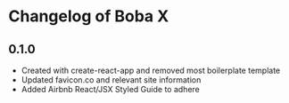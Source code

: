# Changelog of Boba X

## 0.1.0

* Created with create-react-app and removed most boilerplate template
* Updated favicon.co and relevant site information
* Added Airbnb React/JSX Styled Guide to adhere